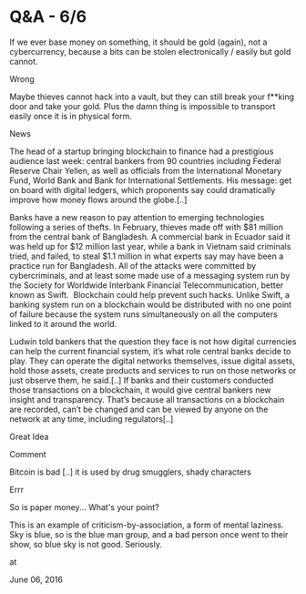 # Q&A - 6/6

If we ever base money on something, it should be gold (again), not a cybercurrency, because a bits can be stolen electronically / easily but gold cannot.

Wrong

Maybe thieves cannot hack into a vault, but they can still break your f**king door and take your gold. Plus the damn thing is impossible to transport easily once it is in physical form. 

News

The head of a startup bringing blockchain to finance had a prestigious audience last week: central bankers from 90 countries including Federal Reserve Chair Yellen, as well as officials from the International Monetary Fund, World Bank and Bank for International Settlements. His message: get on board with digital ledgers, which proponents say could dramatically improve how money flows around the globe.[..]

Banks have a new reason to pay attention to emerging technologies following a series of thefts. In February, thieves made off with $81 million from the central bank of Bangladesh. A commercial bank in Ecuador said it was held up for $12 million last year, while a bank in Vietnam said criminals tried, and failed, to steal $1.1 million in what experts say may have been a practice run for Bangladesh. All of the attacks were committed by cybercriminals, and at least some made use of a messaging system run by the Society for Worldwide Interbank Financial Telecommunication, better known as Swift.  Blockchain could help prevent such hacks. Unlike Swift, a banking system run on a blockchain would be distributed with no one point of failure because the system runs simultaneously on all the computers linked to it around the world.

Ludwin told bankers that the question they face is not how digital currencies can help the current financial system, it’s what role central banks decide to play. They can operate the digital networks themselves, issue digital assets, hold those assets, create products and services to run on those networks or just observe them, he said.[..] If banks and their customers conducted those transactions on a blockchain, it would give central bankers new insight and transparency. That’s because all transactions on a blockchain are recorded, can’t be changed and can be viewed by anyone on the network at any time, including regulators[..]

Great Idea

Comment

Bitcoin is bad [..] it is used by drug smugglers, shady characters 

Errr

So is paper money... What's your point? 

This is an example of criticism-by-association, a form of mental laziness. Sky is blue, so is the blue man group, and a bad person once went to their show, so blue sky is not good. Seriously.








at

June 06, 2016















